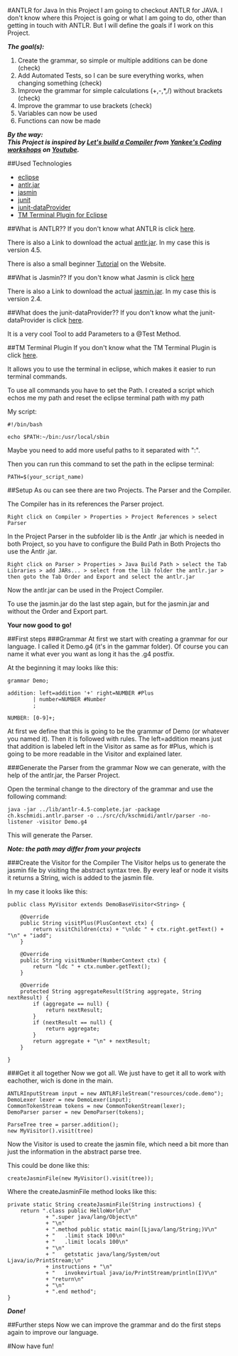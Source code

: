 #ANTLR for Java
In this Project I am going to checkout ANTLR for JAVA. I don't know where this Project is going or what I am going to do, other than getting in touch with ANTLR. But I will define the goals if I work on this Project.

***The goal(s):***

1. Create the grammar, so simple or multiple additions can be done (check)
1. Add Automated Tests, so I can be sure everything works, when changing something (check)
3. Improve the grammar for simple calculations (+,-,*,/) without brackets (check)
4. Improve the grammar to use brackets (check)
5. Variables can now be used
6. Functions can now be made

***By the way:
<br />This Project is inspired by [Let's build a Compiler](https://www.youtube.com/playlist?list=PLOfFbVTfT2vbJ9qiw_6fWwBAmJAYV4iUm) from [Yankee's Coding workshops](https://www.youtube.com/user/yankeecoding) on [Youtube](http://youtube.com).***

##Used Technologies
- [eclipse](https://eclipse.org)
- [antlr.jar](http://www.antlr.org/download.html)
- [jasmin](http://jasmin.sourceforge.net)
- [junit](http://junit.org)
- [junit-dataProvider](https://github.com/TNG/junit-dataprovider)
- [TM Terminal Plugin for Eclipse](http://marketplace.eclipse.org/content/tm-terminal)

##What is ANTLR??
If you don't know what ANTLR is click [here](http://www.antlr.org). 

There is also a Link to download the actual [antlr.jar](http://search.maven.org/#search%7Cga%7C1%7Cg%3A%22org.antlr%22). In my case this is version 4.5.

There is also a small beginner [Tutorial](https://theantlrguy.atlassian.net/wiki/display/ANTLR4/Getting+Started+with+ANTLR+v4) on the Website.

##What is Jasmin??
If you don't know what Jasmin is click [here](http://jasmin.sourceforge.net)

There is also a Link to download the actual [jasmin.jar](http://search.maven.org/#search%7Cga%7C1%7Cjasmin). In my case this is version 2.4.

##What does the junit-dataProvider??
If you don't know what the junit-dataProvider is click [here](https://github.com/TNG/junit-dataprovider).

It is a very cool Tool to add Parameters to a @Test Method.

##TM Terminal Plugin
If you don't know what the TM Terminal Plugin is click [here](http://marketplace.eclipse.org/content/tm-terminal).

It allows you to use the terminal in eclipse, which makes it easier to run terminal commands. 

To use all commands you have to set the Path. I created a script which echos me my path and reset the eclipse terminal path with my path

My script:
	
	#!/bin/bash

	echo $PATH:~/bin:/usr/local/sbin
	
Maybe you need to add more useful paths to it separated with ":".

Then you can run this command to set the path in the eclipse terminal:
	
	PATH=$(your_script_name)

##Setup
As ou can see there are two Projects. The Parser and the Compiler. 

The Compiler has in its references the Parser project.

	Right click on Compiler > Properties > Project References > select Parser
	
In the Project Parser in the subfolder lib is the Antlr .jar which is needed in both Project, so you have to configure the Build Path in Both Projects tho use the Antlr .jar. 

	Right click on Parser > Properties > Java Build Path > select the Tab Libraries > add JARs... > select from the lib folder the antlr.jar > then goto the Tab Order and Export and select the antlr.jar
	
Now the antlr.jar can be used in the Project Compiler.

To use the jasmin.jar do the last step again, but for the jasmin.jar and without the Order and Export part.

**Your now good to go!**

##First steps
###Grammar
At first we start with creating a grammar for our language. I called it Demo.g4 (it's in the gammar folder). Of course you can name it what ever you want as long it has the .g4 postfix. 

At the beginning it may looks like this:

	grammar Demo;

	addition: left=addition '+' right=NUMBER #Plus
			| number=NUMBER #Number
			;

	NUMBER: [0-9]+;

At first we define that this is going to be the grammar of Demo (or whatever you named it). Then it is followed with rules. The left=addition means just that addition is labeled left in the Visitor as same as for #Plus, which is going to be more readable in the Visitor and explained later. 

###Generate the Parser from the grammar
Now we can generate, with the help of the antlr.jar, the Parser Project.

Open the terminal change to the directory of the grammar and use the following command:

	java -jar ../lib/antlr-4.5-complete.jar -package ch.kschmidi.antlr.parser -o ../src/ch/kschmidi/antlr/parser -no-listener -visitor Demo.g4
	
This will generate the Parser.

***Note: the path may differ from your projects***

###Create the Visitor for the Compiler
The Visitor helps us to generate the jasmin file by visiting the abstract syntax tree. By every leaf or node it visits it returns a String, wich is added to the jasmin file.

In my case it looks like this:

	public class MyVisitor extends DemoBaseVisitor<String> {

		@Override
		public String visitPlus(PlusContext ctx) {
			return visitChildren(ctx) + "\nldc " + ctx.right.getText() + "\n" + "iadd";
		}

		@Override
		public String visitNumber(NumberContext ctx) {
			return "ldc " + ctx.number.getText();
		}

		@Override
		protected String aggregateResult(String aggregate, String nextResult) {
			if (aggregate == null) {
				return nextResult;
			}
			if (nextResult == null) {
				return aggregate;
			}
			return aggregate + "\n" + nextResult;
		}
		
	}

###Get it all together
Now we got all. We just have to get it all to work with eachother, wich is done in the main. 

	ANTLRInputStream input = new ANTLRFileStream("resources/code.demo");
	DemoLexer lexer = new DemoLexer(input);
	CommonTokenStream tokens = new CommonTokenStream(lexer);
	DemoParser parser = new DemoParser(tokens);
		
	ParseTree tree = parser.addition();
	new MyVisitor().visit(tree)
	
Now the Visitor is used to create the jasmin file, which need a bit more than just the information in the abstract parse tree.

This could be done like this:

	createJasminFile(new MyVisitor().visit(tree));
	
Where the createJasminFile method looks like this:
	
	private static String createJasminFile(String instructions) {
		return ".class public HelloWorld\n"
				+ ".super java/lang/Object\n"
				+ "\n"
				+ ".method public static main([Ljava/lang/String;)V\n"
				+ "   .limit stack 100\n"
				+ "   .limit locals 100\n"
				+ "\n"
				+ "   getstatic java/lang/System/out Ljava/io/PrintStream;\n"
				+ instructions + "\n"
				+ "   invokevirtual java/io/PrintStream/println(I)V\n"
				+ "return\n"
				+ "\n"
				+ ".end method";
	}

***Done!***
	
##Further steps
Now we can improve the grammar and do the first steps again to improve our language.

#Now have fun!

